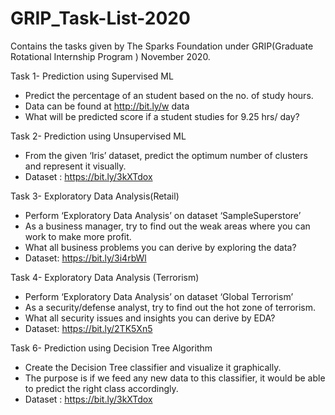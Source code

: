 # GRIP_Task-List-2020
Contains the tasks given by The Sparks Foundation under GRIP(Graduate Rotational Internship Program ) November 2020.

Task 1- Prediction using Supervised ML
- Predict the percentage of an student based on the no. of study hours.
- Data can be found at http://bit.ly/w data
- What will be predicted score if a student studies for 9.25 hrs/ day?

Task 2- Prediction using Unsupervised ML
- From the given ‘Iris’ dataset, predict the optimum number of clusters and represent it visually.
- Dataset : https://bit.ly/3kXTdox

Task 3- Exploratory Data Analysis(Retail)
- Perform ‘Exploratory Data Analysis’ on dataset ‘SampleSuperstore’
- As a business manager, try to find out the weak areas where you can work to make more profit.
- What all business problems you can derive by exploring the data?
- Dataset: https://bit.ly/3i4rbWl

Task 4- Exploratory Data Analysis (Terrorism)
- Perform ‘Exploratory Data Analysis’ on dataset ‘Global Terrorism’
- As a security/defense analyst, try to find out the hot zone of terrorism.
- What all security issues and insights you can derive by EDA?
- Dataset: https://bit.ly/2TK5Xn5

Task 6- Prediction using Decision Tree Algorithm
- Create the Decision Tree classifier and visualize it graphically.
- The purpose is if we feed any new data to this classifier, it would be able to predict the right class accordingly.
- Dataset : https://bit.ly/3kXTdox
